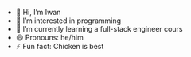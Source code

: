 - 👋 Hi, I’m Iwan
- 👀 I’m interested in programming
- 🌱 I’m currently learning a full-stack engineer cours
- 😄 Pronouns: he/him
- ⚡ Fun fact: Chicken is best
